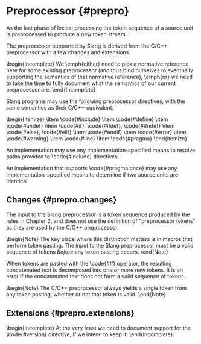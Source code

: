 Preprocessor {#prepro}
============

As the last phase of lexical processing the token sequence of a source unit is preprocessed to produce a new token stream.

The preprocessor supported by Slang is derived from the C/C++ preprocessor with a few changes and extensions.

\begin{Incomplete}
We \emph{either} need to pick a normative reference here for some existing preprocessor (and thus bind ourselves to eventually supporting the semantics of that normative reference), \emph{or} we need to take the time to fully document what the semantics of our current preprocessor are.
\end{Incomplete}

Slang programs may use the following preprocessor directives, with the same semantics as their C/C++ equivalent:

\begin{itemize}
\item \code{#include}
\item \code{#define}
\item \code{#undef}
\item \code{#if}, \code{#ifdef}, \code{#ifndef}
\item \code{#else}, \code{#elif}
\item \code{#endif}
\item \code{#error}
\item \code{#warning}
\item \code{#line}
\item \code{#pragma}
\end{itemize}

An implementation may use any implementation-specified means to resolve paths provided to \code{#include} directives.

An implementation that supports \code{#pragma  once} may use any implementation-specified means to determine if two source units are identical.

Changes {#prepro.changes}
-------

The input to the Slang preprocessor is a token sequence produced by the rules in Chapter 2, and does not use the definition of "preprocessor tokens" as they are used by the C/C++ preprocessor.

\begin{Note}
The key place where this distinction matters is in macros that perform token pasting.
The input to the Slang preprocessor must be a valid sequence of tokens *before* any token pasting occurs.
\end{Note}

When tokens are pasted with the \code{##} operator, the resulting concatenated text is decomposed into one or more new tokens.
It is an error if the concatenated text does not form a valid sequence of tokens.

\begin{Note}
The C/C++ preprocessor always yields a single token from any token pasting, whether or not that token is valid.
\end{Note}

Extensions {#prepro.extensions}
----------

\begin{Incomplete}
At the very least we need to document support for the \code{#version} directive, if we intend to keep it.
\end{Incomplete}

